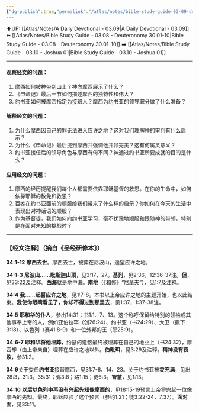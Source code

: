 ```yaml
---
{"dg-publish":true,"permalink":"/atlas/notes/bible-study-guide-03-09-deuteronomy-34/"}
---
```


⬆️UP: [[Atlas/Notes/A Daily Devotional - 03.09\|A Daily Devotional - 03.09]]
⬅️ [[Atlas/Notes/Bible Study Guide - 03.08 - Deuteronomy 30.01-10\|Bible Study Guide - 03.08 - Deuteronomy 30.01-10]]
➡️ [[Atlas/Notes/Bible Study Guide - 03.10 - Joshua 01\|Bible Study Guide - 03.10 - Joshua 01]] 

---

#### 观察经文的问题：

1. 摩西如何被神带到山上？神向摩西展示了什么？  
2. 《申命记》最后一节如何描述摩西的独特性和伟大？  
3. 约书亚如何被摩西指定为接班人？摩西为约书亚的领导职分做了什么准备？

#### 解释经文的问题：

1. 为什么摩西因自己的罪无法进入应许之地？这对我们理解神的审判有什么启示？  
2. 为什么《申命记》最后提到摩西并强调他并非完美？这有何属灵意义？  
3. 约书亚接任后的领导角色与摩西有何不同？神通过约书亚所要成就的目的是什么？

#### 应用经文的问题：

1. 摩西的经历提醒我们每个人都需要依靠耶稣基督的救恩。在你的生命中，如何依靠耶稣的赦免和救恩？  
2. 百姓在约书亚面前的顺服给我们带来了什么样的启示？你如何在今天的生活中表现出对神话语的顺服？  
3. 作为基督徒，我们如何向约书亚学习，毫不犹豫地顺服和跟随神的带领，特别是在面对未知的挑战时？


---
### 【经文注释】（摘自《圣经研修本》）

**34:1-12** **摩西去世**。摩西去世，被葬在尼波山，遥望应许之地。

**34:1-3** **尼波山……毗斯迦山顶**，见3:17、27。**基列**，见2:36，12:36-37注。**但**，见33:22及注释。**西海**就是地中海。**南地**（《和修》“尼革夫”），见1:7及注释。

**34:4** **我……起誓应许之地**，见1:7-8。本书以上帝应许之地的主题开始，也以此结束。**我使你眼睛看见了，你却不得过到那里去**，见1:37，1:37-38注。

**34:5** **耶和华的仆人**，参出14:31；书1:1、7、13。这个称呼保留给特别的领袖或其他事奉上帝的人，例如亚伯拉罕（创26:24）、约书亚（书24:29）、大卫（撒下3:18）、以色列（赛41:8-9）和一位外邦的王（耶25:9）。

**34:6-7** **耶和华将他埋葬**，约瑟的遗骸最终被埋葬在自己的地业上（书24:32），摩西却（由上帝亲自）埋葬在应许之地以外。**伯毗珥**，见3:29及注释。**精神没有衰败**，参31:2。

**34:9**关于委任**约书亚**接替摩西，见31:7-8、14、23。关于约书亚被**灵充满**，见出28:3，31:3，35:31；弥3:8；路1:15；徒6:3。**智慧**，见1:13。

**34:10** **以后以色列中再没有兴起先知像摩西的**，见18:15-19预言上帝将兴起一位像摩西的先知。最终，耶稣应验了这个预言（参约1:21；徒3:22-24，7:37）。**面对面**，见33:11。